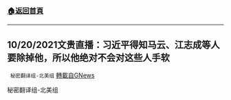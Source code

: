 ###  [:house:返回首頁](https://github.com/ourhimalayas/txt)
---


## 10/20/2021文贵直播：习近平得知马云、江志成等人要除掉他，所以他绝对不会对这些人手软
` 秘密翻译组-北美组` [轉載自GNews](https://gnews.org/zh-hans/1608807/)

秘密翻译组-北美组
